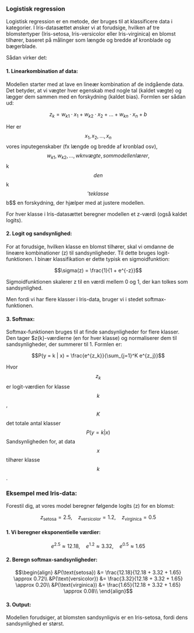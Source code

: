 
### Logistisk regression

Logistisk regression er en metode, der bruges til at klassificere data i kategorier. I Iris-datasættet ønsker vi at forudsige, hvilken af tre blomstertyper (Iris-setosa, Iris-versicolor eller Iris-virginica) en blomst tilhører, baseret på målinger som længde og bredde af kronblade og bægerblade.

Sådan virker det:

#### 1. Linearkombination af data:

Modellen starter med at lave en lineær kombination af de indgående data. Det betyder, at vi vægter hver egenskab med nogle tal (kaldet vægte) og lægger dem sammen med en forskydning (kaldet bias). Formlen ser sådan ud:


$$z_k = w_{k1} \cdot x_1 + w_{k2} \cdot x_2 + \ldots + w_{kn} \cdot x_n + b$$


Her er $$x_1, x_2, \ldots, x_n$$ vores inputegenskaber (fx længde og bredde af kronblad osv), $$w_{k1}, w_{k2}, \ldots, w_{}kn vægte, som modellen lærer, $$k$$ den $$k$$'te klasse
$$b$$ en forskydning, der hjælper med at justere modellen.

For hver klasse i Iris-datasættet beregner modellen et z-værdi (også kaldet logits).

#### 2. Logit og sandsynlighed:

For at forudsige, hvilken klasse en blomst tilhører, skal vi omdanne de lineære kombinationer (z) til sandsynligheder. Til dette bruges logit-funktionen. I binær klassifikation er dette typisk en sigmoidfunktion:


$$\sigma(z) = \frac{1}{1 + e^{-z}}$$


Sigmoidfunktionen skalerer z til en værdi mellem 0 og 1, der kan tolkes som sandsynlighed.

Men fordi vi har flere klasser i Iris-data, bruger vi i stedet softmax-funktionen.

#### 3. Softmax:

Softmax-funktionen bruges til at finde sandsynligheder for flere klasser. Den tager $z{k}-værdierne (en for hver klasse) og normaliserer dem til sandsynligheder, der summerer til 1. Formlen er:


$$P(y = k | x) = \frac{e^{z_k}}{\sum_{j=1}^K e^{z_j}}$$


Hvor $$z_k$$ er logit-værdien for klasse $$k$$, $$K$$ det totale antal klasser $$P(y = k | x)$$ Sandsynligheden for, at data $$x$$ tilhører klasse $$k$$.

### Eksempel med Iris-data:

Forestil dig, at vores model beregner følgende logits (z) for en blomst:


$$z_{\text{setosa}} = 2.5, \quad z_{\text{versicolor}} = 1.2, \quad z_{\text{virginica}} = 0.5$$


#### 1.	Vi beregner eksponentielle værdier:

$$e^{2.5} \approx 12.18, \quad e^{1.2} \approx 3.32, \quad e^{0.5} \approx 1.65$$

#### 2. Beregn softmax-sandsynligheder:

$$\begin{align}
&P(\text{setosa}) &= \frac{12.18}{12.18 + 3.32 + 1.65} \approx 0.72\\
&P(\text{versicolor}) &= \frac{3.32}{12.18 + 3.32 + 1.65} \approx 0.20\\
&P(\text{virginica}) &= \frac{1.65}{12.18 + 3.32 + 1.65} \approx 0.08\\
\end{align}$$

#### 3.	Output:
Modellen forudsiger, at blomsten sandsynligvis er en Iris-setosa, fordi dens sandsynlighed er størst.
